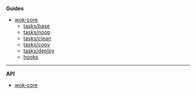 **Guides**

- [wok-core](packages/core/)
  - [tasks/base](packages/core/tasks/base)
  - [tasks/noop](packages/core/tasks/noop)
  - [tasks/clean](packages/core/tasks/clean)
  - [tasks/copy](packages/core/tasks/copy)
  - [tasks/deploy](packages/core/tasks/deploy)
  - [hooks](packages/core/hooks)

---

**API**

- [wok-core](packages/core/api/)
  <!-- wok-core -->
